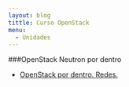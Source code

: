 ```yaml
---
layout: blog
tittle: Curso OpenStack
menu:
  - Unidades
---
```


###OpenStack Neutron por dentro

* [OpenStack por dentro. Redes.](openvswitch)

